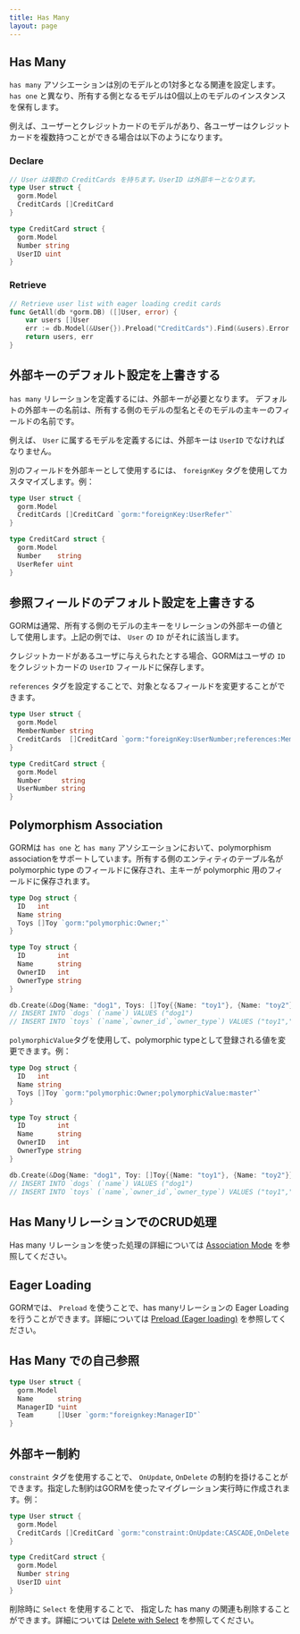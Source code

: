 ```yaml
---
title: Has Many
layout: page
---
```


## Has Many

`has many` アソシエーションは別のモデルとの1対多となる関連を設定します。`has one` と異なり、所有する側となるモデルは0個以上のモデルのインスタンスを保有します。

例えば、ユーザーとクレジットカードのモデルがあり、各ユーザーはクレジットカードを複数持つことができる場合は以下のようになります。

### Declare
```go
// User は複数の CreditCards を持ちます。UserID は外部キーとなります。
type User struct {
  gorm.Model
  CreditCards []CreditCard
}

type CreditCard struct {
  gorm.Model
  Number string
  UserID uint
}
```

### Retrieve
```go
// Retrieve user list with eager loading credit cards
func GetAll(db *gorm.DB) ([]User, error) {
    var users []User
    err := db.Model(&User{}).Preload("CreditCards").Find(&users).Error
    return users, err
}
```

## 外部キーのデフォルト設定を上書きする

`has many` リレーションを定義するには、外部キーが必要となります。 デフォルトの外部キーの名前は、所有する側のモデルの型名とそのモデルの主キーのフィールドの名前です。

例えば、 `User` に属するモデルを定義するには、外部キーは `UserID` でなければなりません。

別のフィールドを外部キーとして使用するには、 `foreignKey` タグを使用してカスタマイズします。例：

```go
type User struct {
  gorm.Model
  CreditCards []CreditCard `gorm:"foreignKey:UserRefer"`
}

type CreditCard struct {
  gorm.Model
  Number    string
  UserRefer uint
}
```

## 参照フィールドのデフォルト設定を上書きする

GORMは通常、所有する側のモデルの主キーをリレーションの外部キーの値として使用します。上記の例では、 `User` の `ID` がそれに該当します。

クレジットカードがあるユーザに与えられたとする場合、GORMはユーザの `ID` をクレジットカードの `UserID` フィールドに保存します。

`references` タグを設定することで、対象となるフィールドを変更することができます。

```go
type User struct {
  gorm.Model
  MemberNumber string
  CreditCards  []CreditCard `gorm:"foreignKey:UserNumber;references:MemberNumber"`
}

type CreditCard struct {
  gorm.Model
  Number     string
  UserNumber string
}
```

## Polymorphism Association

GORMは `has one` と `has many` アソシエーションにおいて、polymorphism associationをサポートしています。所有する側のエンティティのテーブル名が polymorphic type のフィールドに保存され、主キーが polymorphic 用のフィールドに保存されます。

```go
type Dog struct {
  ID   int
  Name string
  Toys []Toy `gorm:"polymorphic:Owner;"`
}

type Toy struct {
  ID        int
  Name      string
  OwnerID   int
  OwnerType string
}

db.Create(&Dog{Name: "dog1", Toys: []Toy{{Name: "toy1"}, {Name: "toy2"}}})
// INSERT INTO `dogs` (`name`) VALUES ("dog1")
// INSERT INTO `toys` (`name`,`owner_id`,`owner_type`) VALUES ("toy1","1","dogs"), ("toy2","1","dogs")
```

`polymorphicValue`タグを使用して、polymorphic typeとして登録される値を変更できます。例：

```go
type Dog struct {
  ID   int
  Name string
  Toys []Toy `gorm:"polymorphic:Owner;polymorphicValue:master"`
}

type Toy struct {
  ID        int
  Name      string
  OwnerID   int
  OwnerType string
}

db.Create(&Dog{Name: "dog1", Toy: []Toy{{Name: "toy1"}, {Name: "toy2"}}})
// INSERT INTO `dogs` (`name`) VALUES ("dog1")
// INSERT INTO `toys` (`name`,`owner_id`,`owner_type`) VALUES ("toy1","1","master"), ("toy2","1","master")
```

## Has ManyリレーションでのCRUD処理

Has many リレーションを使った処理の詳細については [Association Mode](associations.html#Association-Mode) を参照してください。

## Eager Loading

GORMでは、 `Preload` を使うことで、has manyリレーションの Eager Loadingを行うことができます。詳細については [Preload (Eager loading)](preload.html) を参照してください。

## Has Many での自己参照

```go
type User struct {
  gorm.Model
  Name      string
  ManagerID *uint
  Team      []User `gorm:"foreignkey:ManagerID"`
}
```

## 外部キー制約

`constraint` タグを使用することで、 `OnUpdate`, `OnDelete` の制約を掛けることができます。指定した制約はGORMを使ったマイグレーション実行時に作成されます。例：

```go
type User struct {
  gorm.Model
  CreditCards []CreditCard `gorm:"constraint:OnUpdate:CASCADE,OnDelete:SET NULL;"`
}

type CreditCard struct {
  gorm.Model
  Number string
  UserID uint
}
```

削除時に `Select` を使用することで、 指定した has many の関連も削除することができます。詳細については [Delete with Select](associations.html#delete_with_select) を参照してください。
